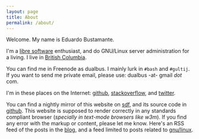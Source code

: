 ```yaml
---
layout: page
title: About
permalink: /about/
---
```


Welcome. My name is Eduardo Bustamante.

I'm a [libre software](https://www.gnu.org/philosophy/free-sw.html) enthusiast,
and do GNU/Linux server administration for a living.  I live in 
[British Columbia](https://en.wikipedia.org/wiki/British_Columbia).

You can find me in Freenode as dualbus. I mainly lurk in `#bash` and `#gultij`.
If you want to send me private email, please use: dualbus -at- gmail _dot_ com.

I'm in these places on the Internet:
[github](https://github.com/dualbus),
[stackoverflow](http://stackoverflow.com/users/2654076), and
[twitter](https://twitter.com/dualbus).

You can find a nightly mirror of this website on 
[sdf](http://dualbus.sdf.org/blog), and its source code in
[github](https://github.com/dualbus/dualbus.me).  This website is
supposed to render correctly in any standards compliant browser (*specially in
text-mode browsers like w3m*). If you find any error with the markup or
content, please let me know. Here's an RSS feed of the posts in the
[blog](/feeds/feed.xml), and a feed limited to posts related to
[gnu/linux](/feeds/feed.gnulinux.xml).
